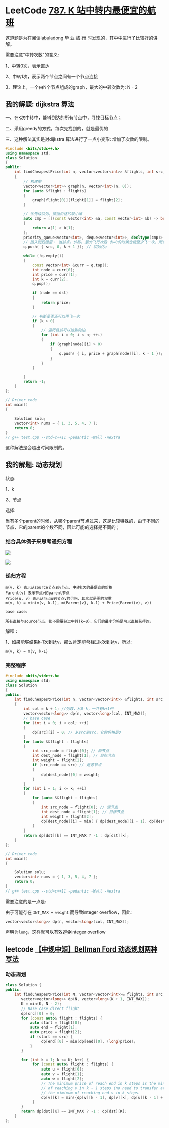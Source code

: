 # LeetCode [787. K 站中转内最便宜的航班](https://leetcode-cn.com/problems/cheapest-flights-within-k-stops/) 

这道题是为在阅读labuladong [毕 业 旅 行](https://mp.weixin.qq.com/s/D-iahj0gSs1UnDv_6KsNWQ) 时发现的，其中中进行了比较好的讲解。

需要注意"中转次数"的含义:

1、中转0次，表示直达

2、中转1次，表示两个节点之间有一个节点连接

3、理论上，一个由N个节点组成的graph，最大的中转次数为: N - 2



## 我的解题: dijkstra 算法

一、在`K`次中转中，能够到达的所有节点中，寻找目标节点；

二、采用greedy的方式，每次先找到的，就是最优的

三、这种解法其实是对dijkstra 算法进行了一点小变形: 增加了次数的限制。

```C++
#include <bits/stdc++.h>
using namespace std;
class Solution
{
public:
	int findCheapestPrice(int n, vector<vector<int>> &flights, int src, int dst, int k)
	{
		// 构建图
		vector<vector<int>> graph(n, vector<int>(n, 0));
		for (auto &flight : flights)
		{
			graph[flight[0]][flight[1]] = flight[2];
		}

		// 优先级队列，按照价格的最小堆
		auto cmp = [](const vector<int> &a, const vector<int> &b) -> bool
		{
			return a[1] > b[1];
		};
		priority_queue<vector<int>, deque<vector<int>>, decltype(cmp)> q(cmp);
		// 插入到数组里： 当前点，价格，最大飞行次数（K=0的时候也能至少飞一次，所以是中转次数+1）
		q.push( { src, 0, k + 1 }); // 初始化q

		while (!q.empty())
		{
			const vector<int> &curr = q.top();
			int node = curr[0];
			int price = curr[1];
			int k = curr[2];
			q.pop();

			if (node == dst)
			{
				return price;
			}

			// 判断是否还可以再飞一次
			if (k > 0)
			{
				// 遍历目前可以达到的边
				for (int i = 0; i < n; ++i)
				{
					if (graph[node][i] > 0)
					{
						q.push( { i, price + graph[node][i], k - 1 });
					}
				}
			}

		}
		return -1;
	}
};

// Driver code
int main()
{

	Solution solu;
	vector<int> nums = { 1, 3, 5, 4, 7 };
	return 0;
}
// g++ test.cpp --std=c++11 -pedantic -Wall -Wextra


```

这种解法是会超出时间限制的。



## 我的解题: 动态规划



状态:

1、k

2、节点

选择:

当有多个parent的时候，从哪个parent节点过来，这是比较特殊的，由于不同的节点，它的parent的个数不同，因此可能的选择是不同的；

### 结合具体例子来思考递归方程

![](./example-problem.jpg)

![](./dp-table.png)



### 递归方程

```
m(v, k) 表示从source节点到v节点，中转k次的最便宜的价格
Parent(v) 表示节点v的parent节点
Price(u, v) 表示从节点u到节点v的价格，其实就是图的权重
m(v, k) = min(m(v, k-1), m(Parent(v), k-1) + Price(Parent(v), v))

base case:

所有直接与source节点，都不需要经过中转(k=0)，它们的最小价格是可以直接获得的。

```

解释：

1、如果能够结果k-1次到达v，那么肯定能够经过k次到达v，所以:

```
m(v, k) = m(v, k-1)
```



### 完整程序

```C++
#include <bits/stdc++.h>
using namespace std;
class Solution
{
public:
	int findCheapestPrice(int n, vector<vector<int>> &flights, int src, int dst, int k)
	{
		int col = k + 1; //列数，从0-k，一共有k+1列
		vector<vector<long>> dp(n, vector<long>(col, INT_MAX));
		// base case
		for (int i = 0; i < col; ++i)
		{
			dp[src][i] = 0; // 从src到src，它的价格是0
		}
		for (auto &&flight : flights)
		{
			int src_node = flight[0]; // 源节点
			int dest_node = flight[1]; // 目标节点
			int weight = flight[2];
			if (src_node == src) // 是源节点
			{
				dp[dest_node][0] = weight;
			}
		}
		for (int i = 1; i <= k; ++i)
		{
			for (auto &&flight : flights)
			{
				int src_node = flight[0]; // 源节点
				int dest_node = flight[1]; // 目标节点
				int weight = flight[2];
				dp[dest_node][i] = min( { dp[dest_node][i - 1], dp[dest_node][i], dp[src_node][i - 1] + weight });
			}
		}
		return dp[dst][k] == INT_MAX ? -1 : dp[dst][k];
	}
};

// Driver code
int main()
{

	Solution solu;
	vector<int> nums = { 1, 3, 5, 4, 7 };
	return 0;
}
// g++ test.cpp --std=c++11 -pedantic -Wall -Wextra


```

需要注意的是一点是:

由于可能存在 `INT_MAX + weight` 而导致integer overflow，因此:

```C++
vector<vector<long>> dp(n, vector<long>(col, INT_MAX));
```

声明为`long`，这样就可以有效避免integer overflow

## leetcode [【中规中矩】Bellman Ford 动态规划两种写法](https://leetcode-cn.com/problems/cheapest-flights-within-k-stops/solution/zhong-gui-zhong-ju-bellman-ford-dong-tai-gui-hua-l/)

### 动态规划

```C++
class Solution {
public:
    int findCheapestPrice(int N, vector<vector<int>>& flights, int src, int dst, int K) {
       vector<vector<long>> dp(N, vector<long>(K + 1, INT_MAX));
       K = min(K, N - 2);
       // Base case direct flight
       dp[src][0] = 0;
       for (const auto& flight : flights) {
           auto start = flight[0];
           auto end = flight[1];
           auto price = flight[2];
           if (start == src) {
                dp[end][0] = min(dp[end][0], (long)price); 
           }
       } 

       for (int k = 1; k <= K; k++) {
            for (const auto& flight : flights) {
                auto u = flight[0];
                auto v = flight[1];
                auto w = flight[2];
                // The minimum price of reach end in k steps is the minimum of w (price) 
                // of reaching v in k - 1 steps (no need to transfer at step k) and
                // the mimimum of reaching end v in k steps.
                dp[v][k] = min({dp[v][k - 1], dp[v][k], dp[u][k - 1] + w}); 
            }
       }
       return dp[dst][K] == INT_MAX ? -1 : dp[dst][K];
    }
};

```

